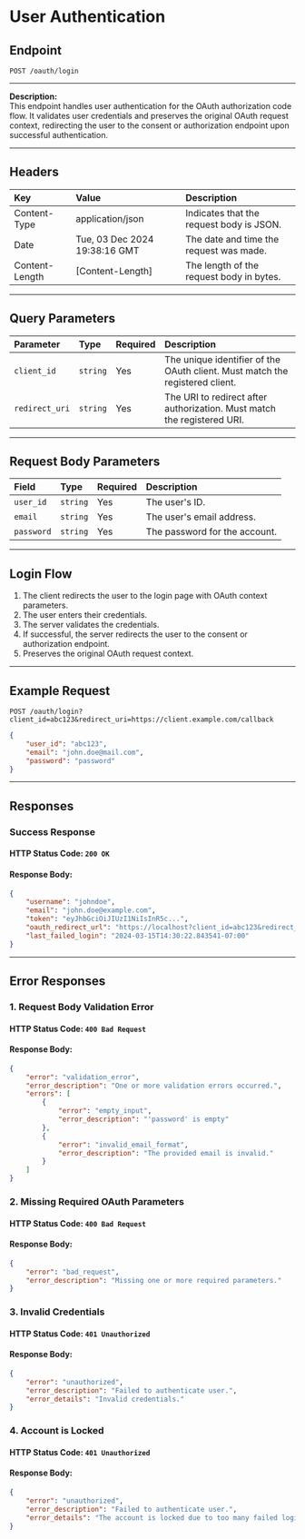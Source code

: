 # User Authentication

## Endpoint
```
POST /oauth/login
```

---

**Description:**  
This endpoint handles user authentication for the OAuth authorization code flow. It validates user credentials and preserves the original OAuth request context, redirecting the user to the consent or authorization endpoint upon successful authentication.

---

## Headers
| Key             | Value                         | Description                               |
| :-------------- | :---------------------------- | :---------------------------------------- |
| Content-Type    | application/json              | Indicates that the request body is JSON.  |
| Date            | Tue, 03 Dec 2024 19:38:16 GMT | The date and time the request was made.   |
| Content-Length  | [Content-Length]              | The length of the request body in bytes.  |

---

## Query Parameters
| Parameter        | Type    | Required | Description                                                                 |
| :--------------- | :------ | :------- | :-------------------------------------------------------------------------- |
| `client_id`        | `string`  | Yes      | The unique identifier of the OAuth client. Must match the registered client.|
| `redirect_uri`     | `string`  | Yes      | The URI to redirect after authorization. Must match the registered URI.     |

---

## Request Body Parameters
| Field     | Type    | Required  | Description                    |
| :-------- | :------ | :-------- | :----------------------------- |
| `user_id`   | `string`  | Yes       | The user's ID.                 |
| `email`     | `string`  | Yes       | The user's email address.      |
| `password`  | `string`  | Yes       | The password for the account.  |

---

## Login Flow

1. The client redirects the user to the login page with OAuth context parameters.
2. The user enters their credentials.
3. The server validates the credentials.
4. If successful, the server redirects the user to the consent or authorization endpoint.
5. Preserves the original OAuth request context.

---

## Example Request
```
POST /oauth/login?client_id=abc123&redirect_uri=https://client.example.com/callback
```
```json
{
    "user_id": "abc123",
    "email": "john.doe@mail.com",
    "password": "password"
}
```

---

## Responses

### Success Response
#### HTTP Status Code: `200 OK`
#### Response Body:
```json
{
    "username": "johndoe",
    "email": "john.doe@example.com",
    "token": "eyJhbGciOiJIUzI1NiIsInR5c...",
    "oauth_redirect_url": "https://localhost?client_id=abc123&redirect_uri=https://client.example.com/callback&scope=user:manage&state=xyz123",
    "last_failed_login": "2024-03-15T14:30:22.843541-07:00"
}
```

---

## Error Responses

### 1. Request Body Validation Error
#### HTTP Status Code: `400 Bad Request`
#### Response Body:
```json
{
    "error": "validation_error",
    "error_description": "One or more validation errors occurred.",
    "errors": [
        {
            "error": "empty_input",
            "error_description": "'password' is empty"
        },
        {
            "error": "invalid_email_format",
            "error_description": "The provided email is invalid."
        }
    ]
}
```

### 2. Missing Required OAuth Parameters
#### HTTP Status Code: `400 Bad Request`
#### Response Body:
```json
{
    "error": "bad_request",
    "error_description": "Missing one or more required parameters."
}
```

### 3. Invalid Credentials
#### HTTP Status Code: `401 Unauthorized`
#### Response Body:
```json
{
    "error": "unauthorized",
    "error_description": "Failed to authenticate user.",
    "error_details": "Invalid credentials."
}
```

### 4. Account is Locked
#### HTTP Status Code: `401 Unauthorized`
#### Response Body:
```json
{
    "error": "unauthorized",
    "error_description": "Failed to authenticate user.",
    "error_details": "The account is locked due to too many failed login attempts."
}
```